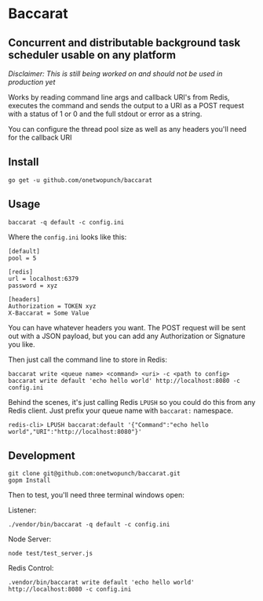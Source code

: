 # Baccarat
## Concurrent and distributable background task scheduler usable on any platform


*Disclaimer: This is still being worked on and should not be used in production yet*

Works by reading command line args and callback URI's from Redis, executes the command and sends the output to a URI as a POST request with a status of 1 or 0 and the full stdout or error as a string.

You can configure the thread pool size as well as any headers you'll need for the callback URI

## Install

    go get -u github.com/onetwopunch/baccarat

## Usage

    baccarat -q default -c config.ini

Where the `config.ini` looks like this:

```
[default]
pool = 5

[redis]
url = localhost:6379
password = xyz

[headers]
Authorization = TOKEN xyz
X-Baccarat = Some Value
```

You can have whatever headers you want. The POST request will be sent out with a JSON payload, but you can add any Authorization or Signature you like.

Then just call the command line to store in Redis:

    baccarat write <queue name> <command> <uri> -c <path to config>
    baccarat write default 'echo hello world' http://localhost:8080 -c config.ini

Behind the scenes, it's just calling Redis `LPUSH` so you could do this from any Redis client. Just prefix your queue name with `baccarat:` namespace.

    redis-cli> LPUSH baccarat:default '{"Command":"echo hello world","URI":"http://localhost:8080"}'

## Development


    git clone git@github.com:onetwopunch/baccarat.git
    gopm Install

Then to test, you'll need three terminal windows open:

Listener:

    ./vendor/bin/baccarat -q default -c config.ini

Node Server:

    node test/test_server.js

Redis Control:

    .vendor/bin/baccarat write default 'echo hello world' http://localhost:8080 -c config.ini
